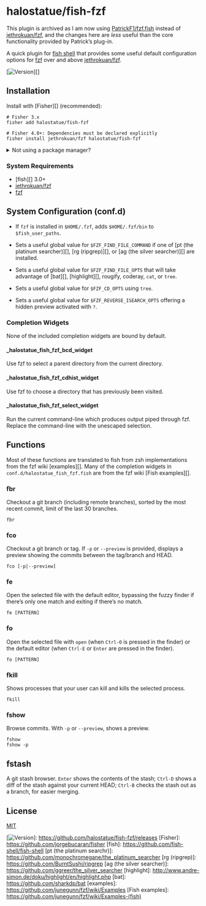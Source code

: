 # halostatue/fish-fzf

This plugin is archived as I am now using [PatrickF1/fzf.fish](https://github.com/PatrickF1/fzf.fish)
instead of [jethrokuan/fzf], and the changes here are _less_ useful
than the core functionality provided by Patrick’s plug-in.

A quick plugin for [fish shell][] that provides some useful default
configuration options for [fzf][] over and above [jethrokuan/fzf][].

[![Version][]][]

## Installation

Install with [Fisher][] (recommended):

```fish
# Fisher 3.x
fisher add halostatue/fish-fzf

# Fisher 4.0+: Dependencies must be declared explicitly
fisher install jethrokuan/fzf halostatue/fish-fzf
```

<details>
<summary>Not using a package manager?</summary>

---

Copy `conf.d/*.fish` to your fish configuration directory preserving the
directory structure.

</details>

### System Requirements

- [fish][] 3.0+
- [jethrokuan/fzf][]
- [fzf][]

## System Configuration (conf.d)

- If `fzf` is installed in `$HOME/.fzf`, adds `$HOME/.fzf/bin` to
  `$fish_user_paths`.

- Sets a useful global value for `$FZF_FIND_FILE_COMMAND` if one of
  [pt (the platinum searcher)][], [rg (ripgrep)][], or [ag (the silver
  searcher)][] are installed.

- Sets a useful global value for `$FZF_FIND_FILE_OPTS` that will take
  advantage of [bat][], [highlight][], rougify, coderay, `cat`, or `tree`.

- Sets a useful global value for `$FZF_CD_OPTS` using `tree`.

- Sets a useful global value for `$FZF_REVERSE_ISEARCH_OPTS` offering a
  hidden preview activated with `?`.

### Completion Widgets

None of the included completion widgets are bound by default.

#### \_halostatue_fish_fzf_bcd_widget

Use fzf to select a parent directory from the current directory.

#### \_halostatue_fish_fzf_cdhist_widget

Use fzf to choose a directory that has previously been visited.

#### \_halostatue_fish_fzf_select_widget

Run the current command-line which produces output piped through fzf. Replace
the command-line with the unescaped selection.

## Functions

Most of these functions are translated to fish from zsh implementations from
the fzf wiki [examples][]. Many of the completion widgets in
`conf.d/halostatue_fish_fzf.fish` are from the fzf wiki [Fish examples][].

### fbr

Checkout a git branch (including remote branches), sorted by the most recent
commit, limit of the last 30 branches.

```shell
fbr
```

### fco

Checkout a git branch or tag. If `-p` or `--preview` is provided, displays a
preview showing the commits between the tag/branch and HEAD.

```shell
fco [-p|--preview]
```

### fe

Open the selected file with the default editor, bypassing the fuzzy finder if
there’s only one match and exiting if there’s no match.

```shell
fe [PATTERN]
```

### fo

Open the selected file with `open` (when `Ctrl-O` is pressed in the finder) or
the default editor (when `Ctrl-E` or `Enter` are pressed in the finder).

```shell
fo [PATTERN]
```

### fkill

Shows processes that your user can kill and kills the selected process.

```shell
fkill
```

### fshow

Browse commits. With `-p` or `--preview`, shows a preview.

```shell
fshow
fshow -p
```

## fstash

A git stash browser. `Enter` shows the contents of the stash; `Ctrl-D` shows a
diff of the stash against your current HEAD; `Ctrl-B` checks the stash out as
a branch, for easier merging.

## License

[MIT](LICENCE.md)

[fish shell]: https://fishshell.com 'friendly interactive shell'
[fzf]: https://github.com/junegunn/fzf
[jethrokuan/fzf]: https://github.com/jethrokuan/fzf
[PatrickF1/fzf.fish]: https://github.com/PatrickF1/fzf.fish
[version]: https://img.shields.io/github/tag/halostatue/fish-fzf.svg?label=Version

[![Version][]]: https://github.com/halostatue/fish-fzf/releases
[Fisher]: https://github.com/jorgebucaran/fisher
[fish]: https://github.com/fish-shell/fish-shell
[pt (the platinum searchr)]: https://github.com/monochromegane/the_platinum_searcher
[rg (ripgrep)]: https://github.com/BurntSushi/ripgrep
[ag (the silver searcher)]: https://github.com/ggreer/the_silver_searcher
[highlight]: http://www.andre-simon.de/doku/highlight/en/highlight.php
[bat]: https://github.com/sharkdp/bat
[examples]: https://github.com/junegunn/fzf/wiki/Examples
[Fish examples]: https://github.com/junegunn/fzf/wiki/Examples-(fish)

